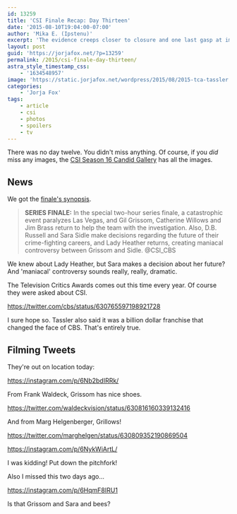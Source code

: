 ```yaml
---
id: 13259
title: 'CSI Finale Recap: Day Thirteen'
date: '2015-08-10T19:04:00-07:00'
author: 'Mika E. (Ipstenu)'
excerpt: 'The evidence creeps closer to closure and one last gasp at immortality.'
layout: post
guid: 'https://jorjafox.net/?p=13259'
permalink: /2015/csi-finale-day-thirteen/
astra_style_timestamp_css:
    - '1634548957'
image: 'https://static.jorjafox.net/wordpress/2015/08/2015-tca-tassler.jpg'
categories:
    - 'Jorja Fox'
tags:
    - article
    - csi
    - photos
    - spoilers
    - tv
---
```


There was no day twelve. You didn't miss anything. Of course, if you _did_ miss any images, the <a href="https://jorjafox.net/gallery/tv/csi/pub/s16/candid/">CSI Season 16 Candid Gallery</a> has all the images.

## News

We got the <a href="https://jorjafox.net/2015/csi-finale-official-description/">finale's synopsis</a>.

> **SERIES FINALE:** In the special two-hour series finale, a catastrophic event paralyzes Las Vegas, and Gil Grissom, Catherine Willows and Jim Brass return to help the team with the investigation. Also, D.B. Russell and Sara Sidle make decisions regarding the future of their crime-fighting careers, and Lady Heather returns, creating maniacal controversy between Grissom and Sidle. @CSI_CBS

We knew about Lady Heather, but Sara makes a decision about her future? And 'maniacal' controversy sounds really, really, dramatic.

The Television Critics Awards comes out this time every year. Of course they were asked about CSI.

https://twitter.com/cbs/status/630765597198921728

I sure hope so. Tassler also said it was a billion dollar franchise that changed the face of CBS. That's entirely true.

## Filming Tweets

They're out on location today:

https://instagram.com/p/6Nb2bdIRRk/

From Frank Waldeck, Grissom has nice shoes.

https://twitter.com/waldeckvision/status/630816160339132416

And from Marg Helgenberger, Grillows!

https://twitter.com/marghelgen/status/630809352190869504

https://instagram.com/p/6NykWiArtL/

I was kidding! Put down the pitchfork!

Also I missed this two days ago...

https://instagram.com/p/6HqmF8IRU1

Is that Grissom and Sara and bees?
